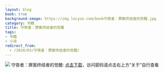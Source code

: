```yaml
---
layout: blog
book: true
background-image: https://img.locyoo.com/book守夜者：罪案终结者的觉醒.jpg
category: 书籍
title: 守夜者：罪案终结者的觉醒
tags:
- 书籍
- 小说
redirect_from:
  - /2024/03/守夜者：罪案终结者的觉醒/
---
```

![](https://img.locyoo.com/book守夜者：罪案终结者的觉醒.jpg)
守夜者：罪案终结者的觉醒: <a name = "ref1" href="https://url18.ctfile.com/f/50983618-1253432008-9f0923?p=3619">点击下载</a>，访问密码请点击右上方“关于”自行查看